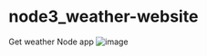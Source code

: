 # node3_weather-website
Get weather Node app
![image](https://user-images.githubusercontent.com/36054066/161388096-007a0569-d849-42f2-90be-80955e20a009.png)
